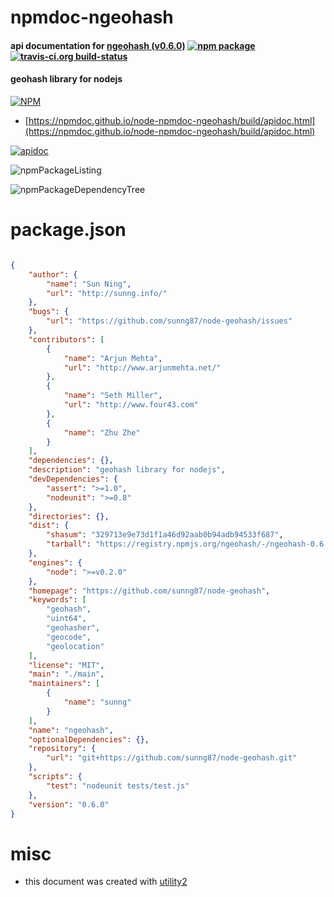 # npmdoc-ngeohash

#### api documentation for  [ngeohash (v0.6.0)](https://github.com/sunng87/node-geohash)  [![npm package](https://img.shields.io/npm/v/npmdoc-ngeohash.svg?style=flat-square)](https://www.npmjs.org/package/npmdoc-ngeohash) [![travis-ci.org build-status](https://api.travis-ci.org/npmdoc/node-npmdoc-ngeohash.svg)](https://travis-ci.org/npmdoc/node-npmdoc-ngeohash)

#### geohash library for nodejs

[![NPM](https://nodei.co/npm/ngeohash.png?downloads=true&downloadRank=true&stars=true)](https://www.npmjs.com/package/ngeohash)

- [https://npmdoc.github.io/node-npmdoc-ngeohash/build/apidoc.html](https://npmdoc.github.io/node-npmdoc-ngeohash/build/apidoc.html)

[![apidoc](https://npmdoc.github.io/node-npmdoc-ngeohash/build/screenCapture.buildCi.browser.%252Ftmp%252Fbuild%252Fapidoc.html.png)](https://npmdoc.github.io/node-npmdoc-ngeohash/build/apidoc.html)

![npmPackageListing](https://npmdoc.github.io/node-npmdoc-ngeohash/build/screenCapture.npmPackageListing.svg)

![npmPackageDependencyTree](https://npmdoc.github.io/node-npmdoc-ngeohash/build/screenCapture.npmPackageDependencyTree.svg)



# package.json

```json

{
    "author": {
        "name": "Sun Ning",
        "url": "http://sunng.info/"
    },
    "bugs": {
        "url": "https://github.com/sunng87/node-geohash/issues"
    },
    "contributors": [
        {
            "name": "Arjun Mehta",
            "url": "http://www.arjunmehta.net/"
        },
        {
            "name": "Seth Miller",
            "url": "http://www.four43.com"
        },
        {
            "name": "Zhu Zhe"
        }
    ],
    "dependencies": {},
    "description": "geohash library for nodejs",
    "devDependencies": {
        "assert": ">=1.0",
        "nodeunit": ">=0.8"
    },
    "directories": {},
    "dist": {
        "shasum": "329713e9e73d1f1a46d92aab0b94adb94533f687",
        "tarball": "https://registry.npmjs.org/ngeohash/-/ngeohash-0.6.0.tgz"
    },
    "engines": {
        "node": ">=v0.2.0"
    },
    "homepage": "https://github.com/sunng87/node-geohash",
    "keywords": [
        "geohash",
        "uint64",
        "geohasher",
        "geocode",
        "geolocation"
    ],
    "license": "MIT",
    "main": "./main",
    "maintainers": [
        {
            "name": "sunng"
        }
    ],
    "name": "ngeohash",
    "optionalDependencies": {},
    "repository": {
        "url": "git+https://github.com/sunng87/node-geohash.git"
    },
    "scripts": {
        "test": "nodeunit tests/test.js"
    },
    "version": "0.6.0"
}
```



# misc
- this document was created with [utility2](https://github.com/kaizhu256/node-utility2)
